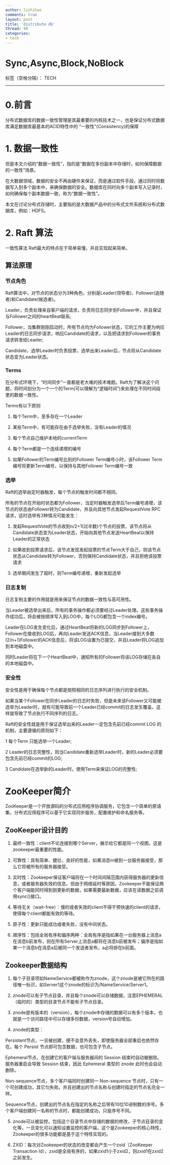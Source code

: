 ```yaml
---
author: lizhihao
comments: true
layout: post
title: 'distribute db'
thread: 98
categories:
- tech
---
```


# Sync,Async,Block,NoBlock

标签（空格分隔）： TECH

---

# 0.前言
分布式数据库的数据一致性管理是其最重要的内核技术之一，也是保证分布式数据库满足数据库最基本的ACID特性中的 “一致性”(Consistency)的保障

# 1. 数据一致性
但是本文介绍的“数据一致性”，指的是“数据在多份副本中存储时，如何保障数据的一致性”场景。

在大数据领域，数据的安全不再由硬件来保证，而是通过软件手段，通过同时将数据写入到多个副本中，来确保数据的安全。数据库在同时向多个副本写入记录时，如何确保每个副本数据一致，称为“数据一致性”。

本文在讨论分布式存储时，主要指的是大数据产品中的分布式文件系统和分布式数据库，例如：HDFS。

# 2. Raft 算法
一致性算法 Raft最大的特点在于简单易懂，并且实现起来简单。
## 算法原理

### 节点角色
Raft算法中，对节点的状态分为3种角色，分别是Leader(领导者)、Follower(追随者)和Candidate(候选者)。

Leader，负责处理来自客户端的请求，负责将日志同步到Follower中，并且保证与Follower之间的heartBeat联系;

Follower，当集群刚刚启动时，所有节点均为Follower状态，它的工作主要为响应Leader的日志同步请求，响应Candidate的请求，以及把请求到Follower的事务请求转发给Leader;

Candidate，选举Leader时负责投票，选举出来Leader后，节点将从Candidate状态变为Leader状态。

### Terms

在分布式环境下，“时间同步”一直都是老大难的技术难题。Raft为了解决这个问题，将时间划分为一个一个的Term(可以理解为“逻辑时间”)来处理在不同时间段里的数据一致性。

Terms有以下原则

1. 每个Term中，至多存在一个Leader

2. 某些Term中，有可能存在由于选举失败，没有Leader的情况

3. 每个节点自己维护本地的currentTerm

4. 每个Term都是一个连续递增的编号

5. 如果Follower的Term编号比别的Follower Term编号小时，该Follower Term编号将更新Term编号，以保持与其他Follower Term编号一致


### 选举

Raft的选举由定时器触发，每个节点的触发时间都不相同。

所有的节点在开始时状态都为Follower，当定时器触发选举后Term编号递增，该节点的状态由Follower转为Candidate，并且向其他节点发起RequestVote RPC请求，这时选举有3种情况可能发生：

1. 发起RequestVote的节点收到n/2+1(过半数)个节点的投票，该节点将从Candidate状态变为Leader状态，开始向其他节点发送HeartBeat以保持Leader的正常状态

2. 如果收到投票请求后，该节点发现发起投票的节点Term大于自己，则该节点状态从Candidate转为Follower，否则保持Candidate状态，并且拒绝该投票请求

3. 选举期间发生了超时，则Term编号递增，重新发起选举


### 日志复制

日志复制主要的作用就是用来保证节点的数据一致性与高可用性。

当Leader被选举出来后，所有的事务操作都必须要经过Leader处理。这些事务操作成功后，将会被按顺序写入到LOG中，每个LOG都包含一个index编号。

Leader在LOG发生变化后，通过HeartBeat将新的LOG同步到Follower上，Follower在接收到LOG后，再向Leader发送ACK信息，当Leader接到大多数(2/n+1)Follower的ACK信息后，将该LOG设置为已提交，并且Leader将LOG追加到本地磁盘中。

同时Leader将在下一个HeartBeat中，通知所有的Follower将该LOG存储在各自的本地磁盘中。

### 安全性

安全性是用于确保每个节点都是按照相同的日志序列进行执行的安全机制。

如果当某个Follower在同步Leader的日志时失败，但是未来该Follower又可能被选举为Leader时，就有可能导致前一个Leader已经commit的日志发生覆盖，这样就导致了节点执行不同序列的日志。

Raft的安全性就是用于保证选举出来的Leader一定包含先前已经commit LOG 的机制，主要遵循的原则如下：

1 每个Term 只能选举一个Leader;

2 Leader的日志完整性，则当Candidate重新选举Leader时，新的Leader必须要包含先前已经commit的LOG;

3 Candidate在选举新的Leader时，使用Term来保证LOG的完整性;


# ZooKeeper简介

ZooKeeper是一个开放源码的分布式应用程序协调服务，它包含一个简单的原语集，分布式应用程序可以基于它实现同步服务，配置维护和命名服务等。

## ZooKeeper设计目的

1. 最终一致性：client不论连接到哪个Server，展示给它都是同一个视图，这是zookeeper最重要的性能。

2. 可靠性：具有简单、健壮、良好的性能，如果消息m被到一台服务器接受，那么它将被所有的服务器接受。

3. 实时性：Zookeeper保证客户端将在一个时间间隔范围内获得服务器的更新信息，或者服务器失效的信息。但由于网络延时等原因，Zookeeper不能保证两个客户端能同时得到刚更新的数据，如果需要最新数据，应该在读数据之前调用sync()接口。

4. 等待无关（wait-free）：慢的或者失效的client不得干预快速的client的请求，使得每个client都能有效的等待。

5. 原子性：更新只能成功或者失败，没有中间状态。

6. 顺序性：包括全局有序和偏序两种：全局有序是指如果在一台服务器上消息a在消息b前发布，则在所有Server上消息a都将在消息b前被发布；偏序是指如果一个消息b在消息a后被同一个发送者发布，a必将排在b前面。


## Zookeeper数据结构

1. 每个子目录项如NameService都被称作为znode，这个znode是被它所在的路径唯一标识，如Server1这个znode的标识为/NameService/Server1。

2. znode可以有子节点目录，并且每个znode可以存储数据，注意EPHEMERAL（临时的）类型的目录节点不能有子节点目录。

3. znode是有版本的（version），每个znode中存储的数据可以有多个版本，也就是一个访问路径中可以存储多份数据，version号自动增加。

4. znode的类型：

Persistent节点，一旦被创建，便不会意外丢失，即使服务器全部重启也依然存在。每个 Persist 节点即可包含数据，也可包含子节点。

Ephemeral节点，在创建它的客户端与服务器间的 Session 结束时自动被删除。服务器重启会导致 Session 结束，因此 Ephemeral 类型的 znode 此时也会自动删除。

Non-sequence节点，多个客户端同时创建同一 Non-sequence 节点时，只有一个可创建成功，其它匀失败。并且创建出的节点名称与创建时指定的节点名完全一样。

Sequence节点，创建出的节点名在指定的名称之后带有10位10进制数的序号。多个客户端创建同一名称的节点时，都能创建成功，只是序号不同。

5. znode可以被监控，包括这个目录节点中存储的数据的修改，子节点目录的变化等，一旦变化可以通知设置监控的客户端，这个是Zookeeper的核心特性，Zookeeper的很多功能都是基于这个特性实现的。

6. ZXID：每次对Zookeeper的状态的改变都会产生一个zxid（ZooKeeper Transaction Id），zxid是全局有序的，如果zxid1小于zxid2，则zxid1在zxid2之前发生。